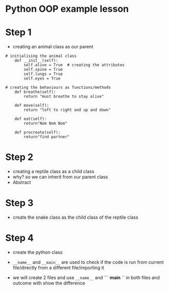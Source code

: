 # Python OOP example lesson 

# Step 1 
- creating an animal class as our parent


```class animal:
# initialising the animal class
    def __init__(self):
        self.alive = True  # creating the attributes
        self.spine = True
        self.lungs = True
        self.eyes = True

# creating the behaviours as functions/methods
    def breathe(self):
        return "must breathe to stay alive"

    def move(self):
        return "left to right and up and down"

    def eat(self):
        return"Nom Nom Nom"

    def procreate(self):
        return"find partner"
```










# Step 2 
- creating a reptile class as a child class
- why? so we can inherit from our parent class
- Abstract

# Step 3
- create the snake class as the child class of the reptile class

# Step 4
- create the python class


- ``` __name__ ```   and   ``__main__``  are used to check if the code is run from current file/directly from a different file/importing it

- we will create 2 files and use   ``` __name__ ```   and  ``` __main__  ``  in both files and outcome with show the difference
